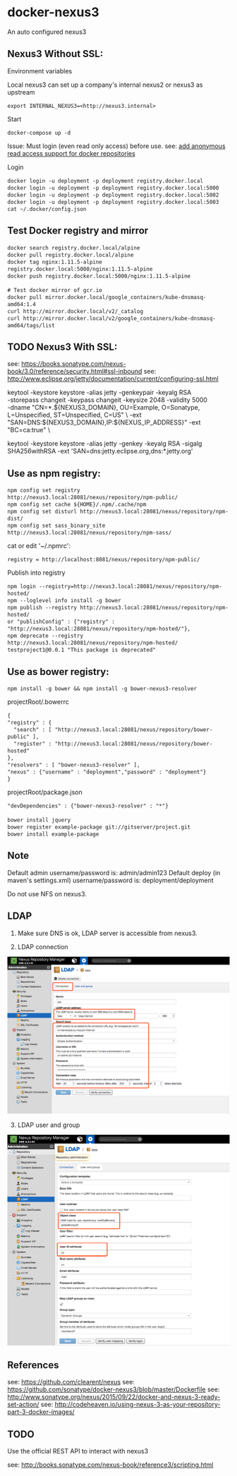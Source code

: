 
# docker-nexus3
An auto configured nexus3

## Nexus3 Without SSL:

Environment variables

  Local nexus3 can set up a company's internal nexus2 or nexus3 as upstream

    export INTERNAL_NEXUS3=<http://nexus3.internal>

Start

    docker-compose up -d

Issue: Must login (even read only access) before use.
see: [add anonymous read access support for docker repositories](https://issues.sonatype.org/browse/NEXUS-10813)

Login

    docker login -u deployment -p deployment registry.docker.local
    docker login -u deployment -p deployment registry.docker.local:5000
    docker login -u deployment -p deployment registry.docker.local:5002
    docker login -u deployment -p deployment registry.docker.local:5003
    cat ~/.docker/config.json

## Test Docker registry and mirror

    docker search registry.docker.local/alpine
    docker pull registry.docker.local/alpine
    docker tag nginx:1.11.5-alpine registry.docker.local:5000/nginx:1.11.5-alpine
    docker push registry.docker.local:5000/nginx:1.11.5-alpine
    
    # Test docker mirror of gcr.io
    docker pull mirror.docker.local/google_containers/kube-dnsmasq-amd64:1.4
    curl http://mirror.docker.local/v2/_catalog
    curl http://mirror.docker.local/v2/google_containers/kube-dnsmasq-amd64/tags/list

## TODO Nexus3 With SSL:

see: https://books.sonatype.com/nexus-book/3.0/reference/security.html#ssl-inbound
see: http://www.eclipse.org/jetty/documentation/current/configuring-ssl.html

keytool -keystore keystore -alias jetty -genkeypair -keyalg RSA \
-storepass changeit -keypass changeit -keysize 2048 -validity 5000 \
-dname "CN=*.${NEXUS3_DOMAIN}, OU=Example, O=Sonatype, L=Unspecified, ST=Unspecified, C=US" \
-ext "SAN=DNS:${NEXUS3_DOMAIN},IP:${NEXUS_IP_ADDRESS}" -ext "BC=ca:true" \

keytool -keystore keystore -alias jetty -genkey -keyalg RSA -sigalg SHA256withRSA -ext 'SAN=dns:jetty.eclipse.org,dns:*.jetty.org'

## Use as npm registry:

    npm config set registry http://nexus3.local:28081/nexus/repository/npm-public/
    npm config set cache ${HOME}/.npm/.cache/npm
    npm config set disturl http://nexus3.local:28081/nexus/repository/npm-dist/
    npm config set sass_binary_site http://nexus3.local:28081/nexus/repository/npm-sass/

cat or edit '~/.npmrc':

    registry = http://localhost:8081/nexus/repository/npm-public/

Publish into registry

    npm login --registry=http://nexus3.local:28081/nexus/repository/npm-hosted/
    npm --loglevel info install -g bower
    npm publish --registry http://nexus3.local:28081/nexus/repository/npm-hosted/
    or "publishConfig" : {"registry" : "http://nexus3.local:28081/nexus/repository/npm-hosted/"},
    npm deprecate --registry http://nexus3.local:28081/nexus/repository/npm-hosted/ testproject1@0.0.1 "This package is deprecated"

## Use as bower registry:

    npm install -g bower && npm install -g bower-nexus3-resolver

projectRoot/.bowerrc

    {
    "registry" : {
      "search" : [ "http://nexus3.local:28081/nexus/repository/bower-public" ],
      "register" : "http://nexus3.local:28081/nexus/repository/bower-hosted"
    },
    "resolvers" : [ "bower-nexus3-resolver" ],
    "nexus" : {"username" : "deployment","password" : "deployment"}
    }

projectRoot/package.json

    "devDependencies" : {"bower-nexus3-resolver" : "*"}

    bower install jquery
    bower register example-package git://gitserver/project.git
    bower install example-package

## Note

Default admin username/password is: admin/admin123
Default deploy (in maven's settings.xml) username/password is: deployment/deployment

Do not use NFS on nexus3.


## LDAP

1. Make sure DNS is ok, LDAP server is accessible from nexus3.

2. LDAP connection

![](src/site/markdown/images/nexus3-01.png)

3. LDAP user and group

![](src/site/markdown/images/nexus3-02.png)

## References

see: https://github.com/clearent/nexus
see: https://github.com/sonatype/docker-nexus3/blob/master/Dockerfile
see: http://www.sonatype.org/nexus/2015/09/22/docker-and-nexus-3-ready-set-action/
see: http://codeheaven.io/using-nexus-3-as-your-repository-part-3-docker-images/

## TODO

Use the official REST API to interact with nexus3

see: http://books.sonatype.com/nexus-book/reference3/scripting.html

